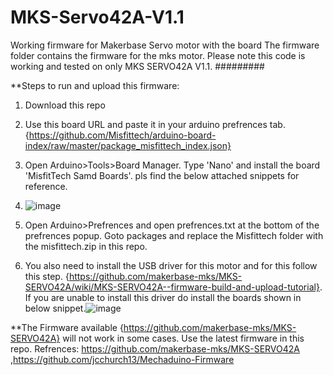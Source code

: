 # MKS-Servo42A-V1.1
Working firmware for Makerbase Servo motor with the board
The firmware folder contains the firmware for the mks motor. Please note this code is working and tested on only MKS SERVO42A V1.1.
#########

**Steps to run and upload this firmware:
1. Download this repo
2. Use this board URL and paste it in your arduino prefrences tab. {https://github.com/Misfittech/arduino-board-index/raw/master/package_misfittech_index.json}
3. Open Arduino>Tools>Board Manager. Type 'Nano' and install the board 'MisfitTech Samd Boards'. pls find the below attached snippets for reference.
4. ![image](https://user-images.githubusercontent.com/54842967/170435101-510d2a27-41b6-4ffc-b933-a93f8b49d9d6.png)

5. Open Arduino>Prefrences and open prefrences.txt at the bottom of the prefrences popup. Goto packages and replace the Misfittech folder with the misfittech.zip in this repo.
6. You also need to install the USB driver for this motor and for this follow this step. {https://github.com/makerbase-mks/MKS-SERVO42A/wiki/MKS-SERVO42A--firmware-build-and-upload-tutorial}. If you are unable to install this driver do install the boards shown in below snippet.![image](https://user-images.githubusercontent.com/54842967/170435594-6cfb6b6b-4281-4514-a04a-81800d9efc33.png)

**The Firmware available {https://github.com/makerbase-mks/MKS-SERVO42A} will not work in some cases. Use the latest firmware in this repo.
Refrences: https://github.com/makerbase-mks/MKS-SERVO42A ,https://github.com/jcchurch13/Mechaduino-Firmware
